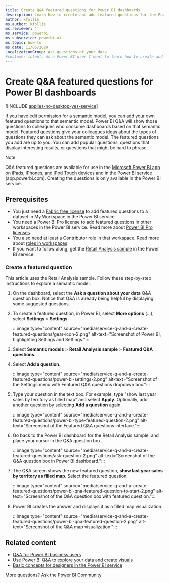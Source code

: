 ```yaml
---
title: Create Q&A featured questions for Power BI dashboards
description: Learn how to create and add featured questions for the Power BI Q&A by using the Retail Analysis sample.
author: kfollis
ms.author: kfollis
ms.reviewer: ''
ms.service: powerbi
ms.subservice: powerbi-ai
ms.topic: how-to
ms.date: 11/05/2024
LocalizationGroup: Ask questions of your data
#customer intent: As a Power BI user I want to learn how to create and add featured questions in Power BI.
---
```

# Create Q&A featured questions for Power BI dashboards

[!INCLUDE [applies-no-desktop-yes-service](../includes/applies-no-desktop-yes-service.md)]

If you have edit permission for a semantic model, you can add your own featured questions to that semantic model. Power BI Q&A will show those questions to colleagues who consume dashboards based on that semantic model. Featured questions give your colleagues ideas about the types of questions they can ask about the semantic model. The featured questions you add are up to you. You can add popular questions, questions that display interesting results, or questions that might be hard to phrase.

> [!NOTE]
> Q&A featured questions are available for use in the [Microsoft Power BI app on iPads, iPhones, and iPod Touch devices](../consumer/mobile/mobile-apps-ios-qna.md) and in the Power BI service (app.powerbi.com). Creating the questions is only available in the Power BI service.

## Prerequisites

- You just need a [Fabric free license](../consumer/end-user-features.md) to add featured questions to a dataset in My Workspace in the Power BI service.
- You need a Power BI Pro license to add featured questions in other workspaces in the Power BI service. Read more about [Power BI Pro licenses](../fundamentals/service-self-service-signup-purchase-for-power-bi.md).
- You also need at least a Contributor role in that workspace. Read more about [roles in workspaces](../collaborate-share/service-roles-new-workspaces.md).
- If you want to follow along, get the [Retail Analysis sample](sample-retail-analysis.md#get-the-built-in-sample-in-the-power-bi-service) in the Power BI service.

### Create a featured question

This article uses the Retail Analysis sample. Follow these step-by-step instructions to explore a semantic model.

1. On the dashboard, select the **Ask a question about your data** Q&A question box. Notice that Q&A is already being helpful by displaying some suggested questions.
1. To create a featured question, in Power BI, select **More options** (...), select **Settings** > **Settings**.

   :::image type="content" source="media/service-q-and-a-create-featured-questions/gear-icon-2.png" alt-text="Screenshot of Power BI, highlighting Settings and Settings.":::
1. Select **Semantic models** > **Retail Analysis sample** > **Featured Q&A questions**.
1. Select **Add a question**.

   :::image type="content" source="media/service-q-and-a-create-featured-questions/power-bi-settings-2.png" alt-text="Screenshot of the Settings menu with Featured Q&A questions dropdown box.":::
1. Type your question in the text box. For example, type "show last year sales by territory as filled map" and select **Apply**. Optionally, add another question by selecting **Add a question** again.

   :::image type="content" source="media/service-q-and-a-create-featured-questions/power-bi-type-featured-question-2.png" alt-text="Screenshot of the Featured Q&A questions interface.":::

1. Go back to the Power BI dashboard for the Retail Analysis sample, and place your cursor in the Q&A question box.

   :::image type="content" source="media/service-q-and-a-create-featured-questions/ask-question-2.png" alt-text="Screenshot of the Q&A question box in Power BI dashboard.":::

1. The Q&A screen shows the new featured question, **show last year sales by territory as filled map**. Select the featured question.

   :::image type="content" source="media/service-q-and-a-create-featured-questions/power-bi-qna-featured-question-to-start-2.png" alt-text="Screenshot of the Q&A question box with featured question.":::
1. Power BI creates the answer and displays it as a filled map visualization.

   :::image type="content" source="media/service-q-and-a-create-featured-questions/power-bi-qna-featured-question-2.png" alt-text="Screenshot of the Q&A map visualization.":::

## Related content

- [Q&A for Power BI business users](../consumer/end-user-q-and-a.md)
- [Use Power BI Q&A to explore your data and create visuals](power-bi-tutorial-q-and-a.md)
- [Basic concepts for designers in the Power BI service](../fundamentals/service-basic-concepts.md)

More questions? [Ask the Power BI Community](https://community.powerbi.com/)

